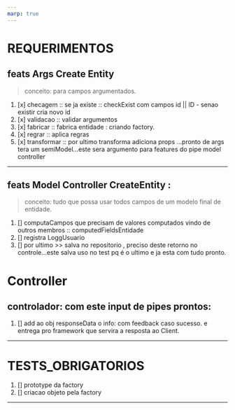 ```yaml
---
marp: true
---
```

# REQUERIMENTOS

## feats Args Create Entity
> conceito: para campos argumentados.

1. [x] checagem ::  se ja existe :: checkExist com campos id || ID - senao existir cria novo id
1. [x] validacao :: validar argumentos
1. [x] fabricar :: fabrica entidade : criando factory.
1. [x] regrar :: aplica regras
1. [x] transformar :: por ultimo transforma adiciona props ...pronto de args tera um semiModel...este sera argumento para features do pipe model controller


---

## feats Model Controller CreateEntity :

> conceito: tudo que possa usar todos campos de um modelo final de entidade.

1. [] computaCampos que precisam de valores computados vindo de outros membros :: computedFieldsEntidade
1. [] registra LoggUsuario
1. [] por ultimo >> salva no repositorio , preciso deste retorno no controle...este salva uso no test pq é o ultimo e ja esta com tudo pronto.

# Controller

## controlador: com este input de pipes prontos:

1. [] add ao obj responseData o info: com feedback caso sucesso. e entrega pro framework que servira a resposta ao Client.

---

# TESTS_OBRIGATORIOS
1. [] prototype da factory
1. [] criacao objeto pela factory

---



